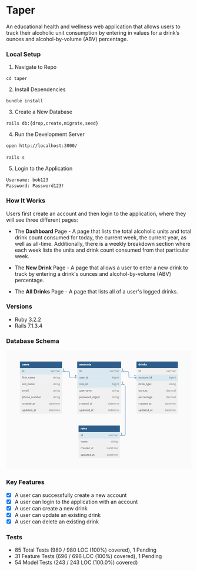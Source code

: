 # Taper

An educational health and wellness web application that allows users to track their alcoholic unit consumption by entering in values for a drink’s ounces and alcohol-by-volume (ABV) percentage.

### Local Setup

1. Navigate to Repo

```
cd taper
```

2. Install Dependencies

```
bundle install
```

3. Create a New Database

```
rails db:{drop,create,migrate,seed}
```

4. Run the Development Server

```
open http://localhost:3000/

rails s
```

5. Login to the Application

```
Username: bob123
Password: Password123!
```

### How It Works

Users first create an account and then login to the application, where they will see three different pages:

* The **Dashboard** Page - A page that lists the total alcoholic units and total drink count consumed for today, the current week, the current year, as well as all-time. Additionally, there is a weekly breakdown section where each week lists the units and drink count consumed from that particular week.

* The **New Drink** Page - A page that allows a user to enter a new drink to track by entering a drink's ounces and alcohol-by-volume (ABV) percentage.

* The **All Drinks** Page - A page that lists all of a user's logged drinks.

### Versions

- Ruby 3.2.2
- Rails 7.1.3.4

### Database Schema

![db_schema](public/db_schema.png)

### Key Features

- [x] A user can successfully create a new account
- [x] A user can login to the application with an account
- [x] A user can create a new drink
- [x] A user can update an existing drink
- [x] A user can delete an existing drink

### Tests

* 85 Total Tests (980 / 980 LOC (100%) covered), 1 Pending
* 31 Feature Tests (696 / 696 LOC (100%) covered), 1 Pending
* 54 Model Tests (243 / 243 LOC (100.0%) covered)